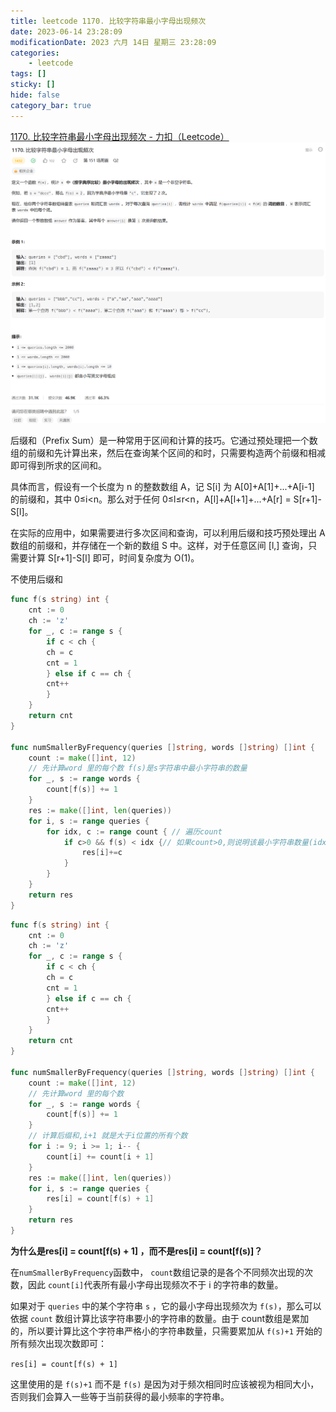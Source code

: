 ```yaml
---
title: leetcode 1170. 比较字符串最小字母出现频次
date: 2023-06-14 23:28:09
modificationDate: 2023 六月 14日 星期三 23:28:09
categories: 
	- leetcode
tags: []
sticky: []
hide: false
category_bar: true
---
```

[1170. 比较字符串最小字母出现频次 - 力扣（Leetcode）](https://leetcode.cn/problems/compare-strings-by-frequency-of-the-smallest-character/description/)
![](../../imgs/Pasted%20image%2020230614235423.png)

后缀和（Prefix Sum）是一种常用于区间和计算的技巧。它通过预处理把一个数组的前缀和先计算出来，然后在查询某个区间的和时，只需要构造两个前缀和相减即可得到所求的区间和。

具体而言，假设有一个长度为 n 的整数数组 A，记 S[i] 为 A[0]+A[1]+...+A[i-1] 的前缀和，其中 0≤i<n。那么对于任何 0≤l≤r<n，A[l]+A[l+1]+...+A[r] = S[r+1]-S[l]。

在实际的应用中，如果需要进行多次区间和查询，可以利用后缀和技巧预处理出 A 数组的前缀和，并存储在一个新的数组 S 中。这样，对于任意区间 [l,] 查询，只需要计算 S[r+1]-S[l] 即可，时间复杂度为 O(1)。


不使用后缀和
```go
func f(s string) int {
    cnt := 0
    ch := 'z'
    for _, c := range s {
        if c < ch {
        ch = c
        cnt = 1
        } else if c == ch {
        cnt++
        }
    }
    return cnt
}

func numSmallerByFrequency(queries []string, words []string) []int {
    count := make([]int, 12)
    // 先计算word 里的每个数 f(s)是s字符串中最小字符串的数量
    for _, s := range words {
        count[f(s)] += 1
    }
    res := make([]int, len(queries))
    for i, s := range queries {
        for idx, c := range count { // 遍历count
            if c>0 && f(s) < idx {// 如果count>0,则说明该最小字符串数量(idx) 的个数为c。需要将res 加上这个数量c
                res[i]+=c
            }
        }
    }
    return res
}


```


```go
func f(s string) int {
    cnt := 0
    ch := 'z'
    for _, c := range s {
        if c < ch {
        ch = c
        cnt = 1
        } else if c == ch {
        cnt++
        }
    }
    return cnt
}

func numSmallerByFrequency(queries []string, words []string) []int {
    count := make([]int, 12)
    // 先计算word 里的每个数
    for _, s := range words {
        count[f(s)] += 1
    }
    // 计算后缀和,i+1 就是大于i位置的所有个数
    for i := 9; i >= 1; i-- {
        count[i] += count[i + 1]
    }
    res := make([]int, len(queries))
    for i, s := range queries {
        res[i] = count[f(s) + 1]
    }
    return res
}

```

**为什么是res[i] = count[f(s) + 1] ，而不是res[i] = count[f(s)]？**

在`numSmallerByFrequency`函数中， `count`数组记录的是各个不同频次出现的次数，因此 `count[i]`代表所有最小字母出现频次不于 i 的字符串的数量。

如果对于 `queries` 中的某个字符串 `s` ，它的最小字母出现频次为 `f(s)`，那么可以依据 `count` 数组计算比该字符串要小的字符串的数量。由于 count数组是累加的，所以要计算比这个字符串严格小的字符串数量，只需要累加从 `f(s)+1` 开始的所有频次出现次数即可：


`res[i] = count[f(s) + 1]`

这里使用的是 `f(s)+1` 而不是 `f(s)` 是因为对于频次相同时应该被视为相同大小，否则我们会算入一些等于当前获得的最小频率的字符串。